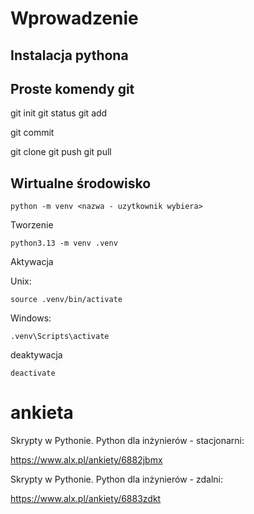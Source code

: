 # Wprowadzenie

## Instalacja pythona

## Proste komendy git

git init
git status
git add

git commit

git clone
git push 
git pull

## Wirtualne środowisko

    python -m venv <nazwa - uzytkownik wybiera>

Tworzenie

    python3.13 -m venv .venv


Aktywacja

Unix:

    source .venv/bin/activate

Windows:

    .venv\Scripts\activate


deaktywacja

    deactivate


# ankieta

Skrypty w Pythonie. Python dla inżynierów - stacjonarni:

https://www.alx.pl/ankiety/6882jbmx

Skrypty w Pythonie. Python dla inżynierów - zdalni:

https://www.alx.pl/ankiety/6883zdkt